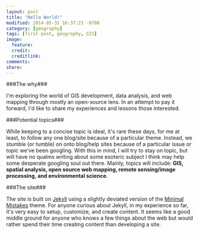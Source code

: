 ```yaml
---
layout: post
title: "Hello World!"
modified: 2014-05-31 16:37:21 -0700
category: [geography]
tags: [first post, geography, GIS]
image:
  feature: 
  credit: 
  creditlink: 
comments: 
share: 
---
```


###The why###

I'm exploring the world of GIS development, data analysis, and web mapping through mostly an open-source lens. In an attempt to pay it forward, I'd like to share my experiences and lessons those interested.   

###Potential topics###

While keeping to a concise topic is ideal, it's rare these days, for me at least, to follow any one blog/site because of a particular theme. Instead, we stumble (or tumble) on onto blog/help sites because of a particular issue or topic we've been googling. With this in mind, I will try to stay on topic, but will have no qualms writing about some esoteric subject I think may help some desperate googling soul out there. Mainly, topics will include: **GIS, spatial analysis, open source web mapping, remote sensing/image processing, and environmental science.**     

###The site###

The site is built on [Jekyll](http://jekyllrb.com/) using a slightly deviated version of the [Minimal Mistakes](https://github.com/mmistakes/minimal-mistakes) theme. For anyone curious about Jekyll, in my experience so far, it's very easy to setup, customize, and create content. It seems like a good middle ground for anyone who knows a few things about the web but would rather spend their time creating content than developing a site. 